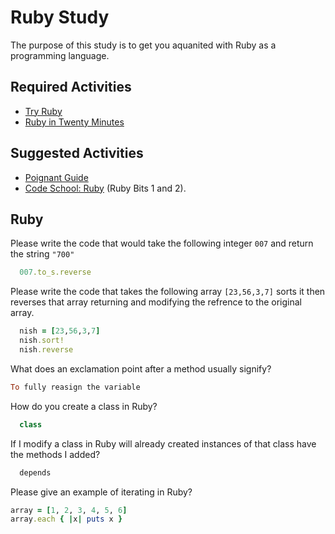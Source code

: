 # Ruby Study

The purpose of this study is to get you aquanited with Ruby as a programming
language.

## Required Activities

-   [Try Ruby](http://tryruby.org/)
-   [Ruby in Twenty Minutes](https://www.ruby-lang.org/en/documentation/quickstart/)

## Suggested Activities

-   [Poignant Guide](http://poignant.guide/)
-   [Code School: Ruby](https://www.codeschool.com/learn/ruby) (Ruby Bits 1 and 2).

## Ruby

Please write the code that would take the following integer `007` and return the
string `"700"`

```ruby
  007.to_s.reverse
```

Please write the code that takes the following array `[23,56,3,7]` sorts it
then reverses that array returning and modifying the refrence to the original
array.

```ruby
  nish = [23,56,3,7]
  nish.sort!
  nish.reverse


```

What does an exclamation point after a method usually signify?

```ruby
To fully reasign the variable
```

How do you create a class in Ruby?

```ruby
  class
```

If I modify a class in Ruby will already created instances of that class have
the methods I added?

```ruby
  depends
```

Please give an example of iterating in Ruby?

```ruby
array = [1, 2, 3, 4, 5, 6]
array.each { |x| puts x }
```
